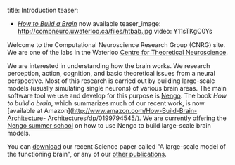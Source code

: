 title: Introduction
teaser:
  - <a href="http://www.amazon.com/How-Build-Brain-Architecture-Architectures/dp/0199794545/"><em>How to Build a Brain</em></a> now available
teaser_image: http://compneuro.uwaterloo.ca/files/htbab.jpg
video: Y11sTKgC0Ys

Welcome to the Computational Neuroscience Research Group (CNRG) site. We are
one of the labs in the Waterloo [Centre for Theoretical Neuroscience](http://ctn.uwaterloo.ca/).

We are interested in understanding how the brain works. We research
perception, action, cognition, and basic theoretical issues from a neural
perspective. Most of this research is carried out by building large-scale
models (usually simulating single neurons) of various brain areas. The main
software tool we use and develop for this purpose is
[Nengo](http://www.nengo.ca/). The book _How to build a brain_, which
summarizes much of our recent work, is now [available at
Amazon](http://www.amazon.com/How-Build-Brain-Architecture-
Architectures/dp/0199794545/).
We are currently offering the
[Nengo summer school](http://nengo.ca/summerschool)
on how to use Nengo to build large-scale brain models.

You can [download](http://nengo.ca/publications/spaunsciencepaper) our recent
Science paper called "A large-scale model of the functioning brain", or any of
our [other publications](/publications.html).
